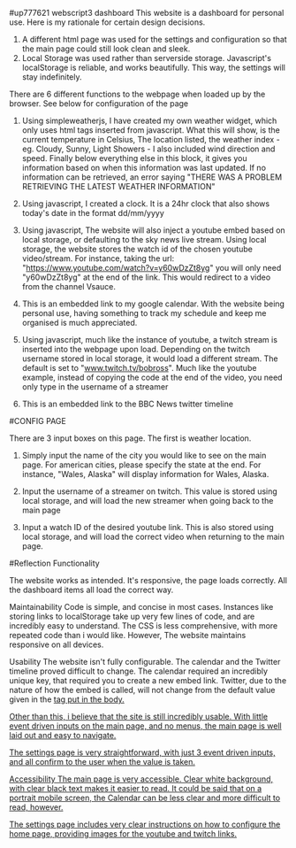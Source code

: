 #up777621 webscript3 dashboard
This website is a dashboard for personal use. Here is my rationale for certain design decisions.

1. A different html page was used for the settings and configuration so that the main page could still look clean and sleek.
2. Local Storage was used rather than serverside storage. Javascript's localStorage is reliable, and works beautifully. This way, the settings will stay indefinitely.


There are 6 different functions to the webpage when loaded up by the browser. See below for configuration of the page

1. Using simpleweatherjs, I have created my own weather widget, which only uses html tags inserted from javascript. What this will show, is the current temperature in Celsius, The location listed, the weather index - eg. Cloudy, Sunny, Light Showers - I also included wind direction and speed. Finally below everything else in this block, it gives you information based on when this information was last updated. If no information can be retrieved, an error saying "THERE WAS A PROBLEM RETRIEVING THE LATEST WEATHER INFORMATION"

2. Using javascript, I created a clock. It is a 24hr clock that also shows today's date in the format dd/mm/yyyy

3. Using javascript, The website will also inject a youtube embed based on local storage, or defaulting to the sky news live stream. Using local storage, the website stores the watch id of the chosen youtube video/stream. For instance, taking the url: "https://www.youtube.com/watch?v=y60wDzZt8yg" you will only need "y60wDzZt8yg" at the end of the link. This would redirect to a video from the channel Vsauce.

4. This is an embedded link to my google calendar. With the website being personal use, having something to track my schedule and keep me organised is much appreciated.

5. Using javascript, much like the instance of youtube, a twitch stream is inserted into the webpage upon load. Depending on the twitch username stored in local storage, it would load a different stream. The default is set to "www.twitch.tv/bobross". Much like the youtube example, instead of copying the code at the end of the video, you need only type in the username of a streamer

6.  This is an embedded link to the BBC News twitter timeline

#CONFIG PAGE

There are 3 input boxes on this page. The first is weather location.

1. Simply input the name of the city you would like to see on the main page. For american cities, please specify the state at the end. For instance, "Wales, Alaska" will display information for Wales, Alaska.

2. Input the username of a streamer on twitch. This value is stored using local storage, and will load the new streamer when going back to the main page

3. Input a watch ID of the desired youtube link. This is also stored using local storage, and will load the correct video when returning to the main page.


#Reflection
Functionality

The website works as intended. It's responsive, the page loads correctly. All the dashboard items all load the correct way.

Maintainability
Code is simple, and concise in most cases. Instances like storing links to localStorage take up very few lines of code, and are incredibly easy to understand. The CSS is less comprehensive, with more repeated code than i would like. However, The website maintains responsive on all devices.

Usability
The website isn't fully configurable. The calendar and the Twitter timeline proved difficult to change. The calendar required an incredibly unique key, that required you to create a new embed link. Twitter, due to the nature of how the embed is called, will not change from the default value given in the <a href> tag put in the body.

Other than this, i believe that the site is still incredibly usable. With little event driven inputs on the main page, and no menus, the main page is well laid out and easy to navigate.

The settings page is very straightforward, with just 3 event driven inputs, and all confirm to the user when the value is taken.

Accessibility
The main page is very accessible. Clear white background, with clear black text makes it easier to read. It could be said that on a portrait mobile screen, the Calendar can be less clear and more difficult to read, however.

The settings page includes very clear instructions on how to configure the home page, providing images for the youtube and twitch links.
